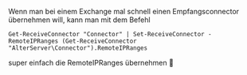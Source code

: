 Wenn man bei einem Exchange mal schnell einen Empfangsconnector übernehmen will, kann man mit dem Befehl

```console
Get-ReceiveConnector "Connector" | Set-ReceiveConnector -RemoteIPRanges (Get-ReceiveConnector "AlterServer\Connector").RemoteIPRanges
```

super einfach die RemoteIPRanges übernehmen 🙂
